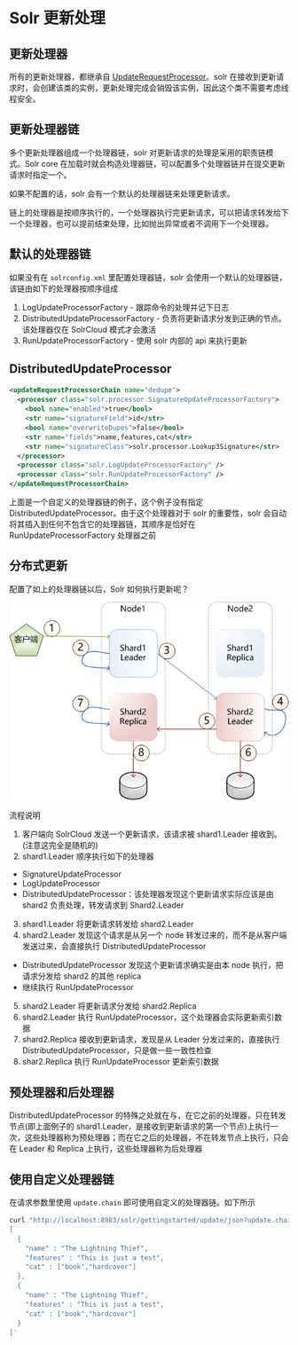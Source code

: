 # Solr 更新处理

## 更新处理器

所有的更新处理器，都继承自 [UpdateRequestProcessor](http://lucene.apache.org/solr/6_0_0//solr-core/org/apache/solr/update/processor/UpdateRequestProcessor.html)。solr 在接收到更新请求时，会创建该类的实例，更新处理完成会销毁该实例，因此这个类不需要考虑线程安全。

## 更新处理器链

多个更新处理器组成一个处理器链，solr 对更新请求的处理是采用的职责链模式。Solr core 在加载时就会构造处理器链，可以配置多个处理器链并在提交更新请求时指定一个。

如果不配置的话，solr 会有一个默认的处理器链来处理更新请求。

链上的处理器是按顺序执行的，一个处理器执行完更新请求，可以把请求转发给下一个处理器，也可以提前结束处理，比如抛出异常或者不调用下一个处理器。

## 默认的处理器链

如果没有在 `solrconfig.xml` 里配置处理器链，solr 会使用一个默认的处理器链，该链由如下的处理器按顺序组成

1. LogUpdateProcessorFactory - 跟踪命令的处理并记下日志 
2. DistributedUpdateProcessorFactory - 负责将更新请求分发到正确的节点。该处理器仅在 SolrCloud 模式才会激活 
3. RunUpdateProcessorFactory - 使用 solr 内部的 api 来执行更新

## DistributedUpdateProcessor

```xml
<updateRequestProcessorChain name="dedupe">
  <processor class="solr.processor.SignatureUpdateProcessorFactory">
    <bool name="enabled">true</bool>
    <str name="signatureField">id</str>
    <bool name="overwriteDupes">false</bool>
    <str name="fields">name,features,cat</str>
    <str name="signatureClass">solr.processor.Lookup3Signature</str>
  </processor>
  <processor class="solr.LogUpdateProcessorFactory" />
  <processor class="solr.RunUpdateProcessorFactory" />
</updateRequestProcessorChain>
```

上面是一个自定义的处理器链的例子，这个例子没有指定 DistributedUpdateProcessor。由于这个处理器对于 solr 的重要性，solr 会自动将其插入到任何不包含它的处理器链，其顺序是恰好在 RunUpdateProcessorFactory 处理器之前

## 分布式更新

配置了如上的处理器链以后，Solr 如何执行更新呢？


![](solr-update.png)

流程说明

1. 客户端向 SolrCloud 发送一个更新请求，该请求被 shard1.Leader 接收到。(注意这完全是随机的)
2. shard1.Leader 顺序执行如下的处理器
  * SignatureUpdateProcessor
  * LogUpdateProcessor
  * DistributedUpdateProcessor：该处理器发现这个更新请求实际应该是由 shard2 负责处理，转发请求到 Shard2.Leader
3. shard1.Leader 将更新请求转发给 shard2.Leader
4. shard2.Leader 发现这个请求是从另一个 node 转发过来的，而不是从客户端发送过来，会直接执行 DistributedUpdateProcessor
  * DistributedUpdateProcessor 发现这个更新请求确实是由本 node 执行，把请求分发给 shard2 的其他 replica
  * 继续执行 RunUpdateProcessor
5. shard2.Leader 将更新请求分发给 shard2.Replica
6. shard2.Leader 执行 RunUpdateProcessor，这个处理器会实际更新索引数据
7. shard2.Replica 接收到更新请求，发现是从 Leader 分发过来的，直接执行 DistributedUpdateProcessor，只是做一些一致性检查
8. shar2.Replica 执行 RunUpdateProcessor 更新索引数据

## 预处理器和后处理器

DistributedUpdateProcessor 的特殊之处就在与，在它之前的处理器，只在转发节点(即上面例子的 shard1.Leader，是接收到更新请求的第一个节点)上执行一次，这些处理器称为预处理器；而在它之后的处理器，不在转发节点上执行，只会在 Leader 和 Replica 上执行，这些处理器称为后处理器

## 使用自定义处理器链

在请求参数里使用 `update.chain` 即可使用自定义的处理器链。如下所示

```bash
curl "http://localhost:8983/solr/gettingstarted/update/json?update.chain=dedupe&commit=true" -H 'Content-type: application/json' -d '
[
  {
    "name" : "The Lightning Thief",
    "features" : "This is just a test",
    "cat" : ["book","hardcover"]
  },
  {
    "name" : "The Lightning Thief",
    "features" : "This is just a test",
    "cat" : ["book","hardcover"]
  }
]'
```